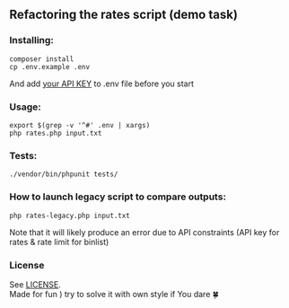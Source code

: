 ## Refactoring the rates script (demo task)

### Installing:
```
composer install
cp .env.example .env
```

And add [your API KEY](https://exchangeratesapi.io/) to .env file before you start

### Usage:
```
export $(grep -v '^#' .env | xargs)
php rates.php input.txt
```
### Tests:
```
./vendor/bin/phpunit tests/
```

### How to launch legacy script to compare outputs:
```
php rates-legacy.php input.txt
```
Note that it will likely produce an error due to API constraints (API key for rates & rate limit for binlist)

### License

See [LICENSE](LICENSE).   
Made for fun ) try to solve it with own style if You dare 🍀
